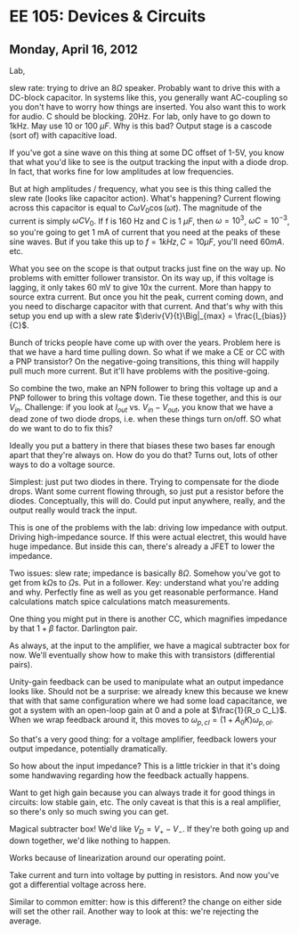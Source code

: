 EE 105: Devices & Circuits
==========================
Monday, April 16, 2012
----------------------
Lab,

slew rate: trying to drive an $8\Omega$ speaker. Probably want to drive
this with a DC-block capacitor. In systems like this, you generally want
AC-coupling so you don't have to worry how things are inserted. You also
want this to work for audio. C should be blocking. 20Hz. For lab, only have
to go down to 1kHz. May use 10 or 100 $\mu F$. Why is this bad? Output
stage is a cascode (sort of) with capacitive load.

If you've got a sine wave on this thing at some DC offset of 1-5V, you know
that what you'd like to see is the output tracking the input with a diode
drop. In fact, that works fine for low amplitudes at low frequencies.

But at high amplitudes / frequency, what you see is this thing called the
slew rate (looks like capacitor action). What's happening? Current flowing
across this capacitor is equal to $C\omega V_0 \cos(\omega t)$. The
magnitude of the current is simply $\omega C V_0$. If f is 160 Hz and C is
1 $\mu F$, then $\omega = 10^3$, $\omega C = 10^{-3}$, so you're going to
get 1 mA of current that you need at the peaks of these sine waves. But if
you take this up to $f = 1 kHz, C = 10 \mu F$, you'll need $60 mA$. etc.

What you see on the scope is that output tracks just fine on the way
up. No problems with emitter follower transistor. On its way up, if this
voltage is lagging, it only takes 60 mV to give 10x the current. More than
happy to source extra current. But once you hit the peak, current coming
down, and you need to discharge capacitor with that current. And that's why
with this setup you end up with a slew rate $\deriv{V}{t}\Big|_{max} =
\frac{I_{bias}}{C}$.

Bunch of tricks people have come up with over the years. Problem here is
that we have a hard time pulling down. So what if we make a CE or CC with a
PNP transistor? On the negative-going transitions, this thing will happily
pull much more current. But it'll have problems with the positive-going.

So combine the two, make an NPN follower to bring this voltage up and a PNP
follower to bring this voltage down. Tie these together, and this is our
$V_{in}$. Challenge: if you look at $I_{out}$ vs. $V_{in} - V_{out}$, you
know that we have a dead zone of two diode drops, i.e. when these things
turn on/off. SO what do we want to do to fix this?

Ideally you put a battery in there that biases these two bases far enough
apart that they're always on. How do you do that? Turns out, lots of other
ways to do a voltage source.

Simplest: just put two diodes in there. Trying to compensate for the diode
drops. Want some current flowing through, so just put a resistor before the
diodes. Conceptually, this will do. Could put input anywhere, really, and
the output really would track the input.

This is one of the problems with the lab: driving low impedance with
output. Driving high-impedance source. If this were actual electret, this
would have huge impedance. But inside this can, there's already a JFET to
lower the impedance.

Two issues: slew rate; impedance is basically 8$\Omega$. Somehow you've got
to get from k$\Omega$s to $\Omega$s. Put in a follower. Key: understand
what you're adding and why. Perfectly fine as well as you get reasonable
performance. Hand calculations match spice calculations match
measurements.

One thing you might put in there is another CC, which magnifies impedance
by that $1+\beta$ factor. Darlington pair.

As always, at the input to the amplifier, we have a magical subtracter box
for now.  We'll eventually show how to make this with transistors
(differential pairs).

Unity-gain feedback can be used to manipulate what an output impedance
looks like. Should not be a surprise: we already knew this because we knew
that with that same configuration where we had some load capacitance, we
got a system with an open-loop gain at 0 and a pole at $\frac{1}{R_o
C_L}$. When we wrap feedback around it, this moves to $\omega_{p,cl} = (1 +
A_0 K)\omega_{p,ol}$.

So that's a very good thing: for a voltage amplifier, feedback lowers your
output impedance, potentially dramatically.

So how about the input impedance? This is a little trickier in that it's
doing some handwaving regarding how the feedback actually happens.

Want to get high gain because you can always trade it for good things in
circuits: low stable gain, etc. The only caveat is that this is a real
amplifier, so there's only so much swing you can get.

Magical subtracter box! We'd like $V_D = V_+ - V_-$. If they're both going
up and down together, we'd like nothing to happen.

Works because of linearization around our operating point.

Take current and turn into voltage by putting in resistors. And now you've
got a differential voltage across here.

Similar to common emitter: how is this different? the change on either side
will set the other rail. Another way to look at this: we're rejecting the
average.
